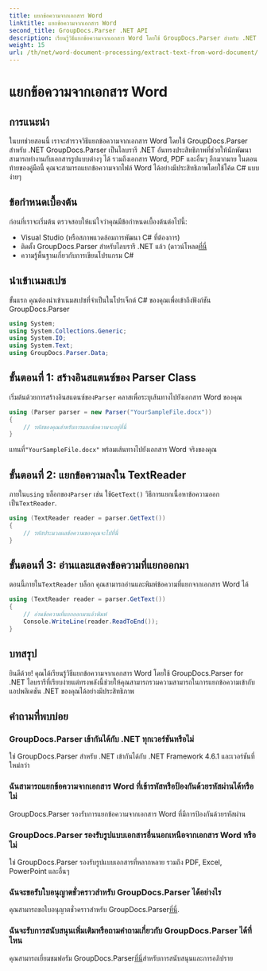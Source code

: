 ```yaml
---
title: แยกข้อความจากเอกสาร Word
linktitle: แยกข้อความจากเอกสาร Word
second_title: GroupDocs.Parser .NET API
description: เรียนรู้วิธีแยกข้อความจากเอกสาร Word โดยใช้ GroupDocs.Parser สำหรับ .NET คำแนะนำทีละขั้นตอนพร้อมตัวอย่างโค้ด
weight: 15
url: /th/net/word-document-processing/extract-text-from-word-document/
---
```


# แยกข้อความจากเอกสาร Word

## การแนะนำ
ในบทช่วยสอนนี้ เราจะสำรวจวิธีแยกข้อความจากเอกสาร Word โดยใช้ GroupDocs.Parser สำหรับ .NET GroupDocs.Parser เป็นไลบรารี .NET อันทรงประสิทธิภาพที่ช่วยให้นักพัฒนาสามารถทำงานกับเอกสารรูปแบบต่างๆ ได้ รวมถึงเอกสาร Word, PDF และอื่นๆ อีกมากมาย ในตอนท้ายของคู่มือนี้ คุณจะสามารถแยกข้อความจากไฟล์ Word ได้อย่างมีประสิทธิภาพโดยใช้โค้ด C# แบบง่ายๆ
## ข้อกำหนดเบื้องต้น
ก่อนที่เราจะเริ่มต้น ตรวจสอบให้แน่ใจว่าคุณมีข้อกำหนดเบื้องต้นต่อไปนี้:
- Visual Studio (หรือสภาพแวดล้อมการพัฒนา C# ที่ต้องการ)
- ติดตั้ง GroupDocs.Parser สำหรับไลบรารี .NET แล้ว (ดาวน์โหลด[ที่นี่](https://releases.groupdocs.com/parser/net/-)
- ความรู้พื้นฐานเกี่ยวกับการเขียนโปรแกรม C#

## นำเข้าเนมสเปซ
ขั้นแรก คุณต้องนำเข้าเนมสเปซที่จำเป็นในโปรเจ็กต์ C# ของคุณเพื่อเข้าถึงฟังก์ชัน GroupDocs.Parser
```csharp
using System;
using System.Collections.Generic;
using System.IO;
using System.Text;
using GroupDocs.Parser.Data;
```
## ขั้นตอนที่ 1: สร้างอินสแตนซ์ของ Parser Class
 เริ่มต้นด้วยการสร้างอินสแตนซ์ของ`Parser` คลาสเพื่อระบุเส้นทางไปยังเอกสาร Word ของคุณ
```csharp
using (Parser parser = new Parser("YourSampleFile.docx"))
{
    // รหัสของคุณสำหรับการแยกข้อความจะอยู่ที่นี่
}
```
 แทนที่`"YourSampleFile.docx"` พร้อมเส้นทางไปยังเอกสาร Word จริงของคุณ
## ขั้นตอนที่ 2: แยกข้อความลงใน TextReader
 ภายใน`using` บล็อกของ`Parser` เช่น ใช้`GetText()` วิธีการแยกเนื้อหาข้อความออกเป็น`TextReader`.
```csharp
using (TextReader reader = parser.GetText())
{
    // รหัสประมวลผลข้อความของคุณจะไปที่นี่
}
```
## ขั้นตอนที่ 3: อ่านและแสดงข้อความที่แยกออกมา
 ตอนนี้ภายใน`TextReader` บล็อก คุณสามารถอ่านและพิมพ์ข้อความที่แยกจากเอกสาร Word ได้
```csharp
using (TextReader reader = parser.GetText())
{
    // อ่านข้อความที่แยกออกมาแล้วพิมพ์
    Console.WriteLine(reader.ReadToEnd());
}
```

## บทสรุป
ยินดีด้วย! คุณได้เรียนรู้วิธีแยกข้อความจากเอกสาร Word โดยใช้ GroupDocs.Parser for .NET ไลบรารีที่เรียบง่ายแต่ทรงพลังนี้ช่วยให้คุณสามารถรวมความสามารถในการแยกข้อความเข้ากับแอปพลิเคชัน .NET ของคุณได้อย่างมีประสิทธิภาพ

## คำถามที่พบบ่อย
### GroupDocs.Parser เข้ากันได้กับ .NET ทุกเวอร์ชันหรือไม่
ใช่ GroupDocs.Parser สำหรับ .NET เข้ากันได้กับ .NET Framework 4.6.1 และเวอร์ชันที่ใหม่กว่า
### ฉันสามารถแยกข้อความจากเอกสาร Word ที่เข้ารหัสหรือป้องกันด้วยรหัสผ่านได้หรือไม่
GroupDocs.Parser รองรับการแยกข้อความจากเอกสาร Word ที่มีการป้องกันด้วยรหัสผ่าน
### GroupDocs.Parser รองรับรูปแบบเอกสารอื่นนอกเหนือจากเอกสาร Word หรือไม่
ใช่ GroupDocs.Parser รองรับรูปแบบเอกสารที่หลากหลาย รวมถึง PDF, Excel, PowerPoint และอื่นๆ
### ฉันจะขอรับใบอนุญาตชั่วคราวสำหรับ GroupDocs.Parser ได้อย่างไร
 คุณสามารถขอใบอนุญาตชั่วคราวสำหรับ GroupDocs.Parser[ที่นี่](https://purchase.groupdocs.com/temporary-license/).
### ฉันจะรับการสนับสนุนเพิ่มเติมหรือถามคำถามเกี่ยวกับ GroupDocs.Parser ได้ที่ไหน
 คุณสามารถเยี่ยมชมฟอรัม GroupDocs.Parser[ที่นี่](https://forum.groupdocs.com/c/parser/17)สำหรับการสนับสนุนและการอภิปราย